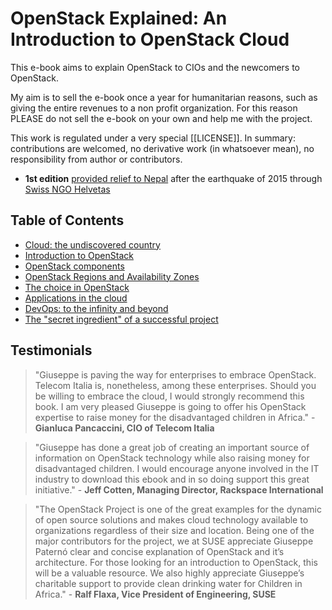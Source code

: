 # OpenStack Explained: An Introduction to OpenStack Cloud

This e-book aims to explain OpenStack to CIOs and the newcomers to OpenStack.

My aim is to sell the e-book once a year for humanitarian reasons, such as giving the entire revenues to a non profit organization. For this reason PLEASE do not sell the e-book on your own and help me with the project.

This work is regulated under a very special [[LICENSE]]. In summary: contributions are welcomed, no derivative work (in whatsoever mean), no responsibility from author or contributors.

* **1st edition** [provided relief to Nepal](https://life-changer.helvetas.ch/openstack) after the earthquake of 2015 through [Swiss NGO Helvetas](https://www.helvetas.org/)


## Table of Contents

* [Cloud: the undiscovered country](1_cloud_undiscovered.md)
* [Introduction to OpenStack](2_introduction_openstack.md)
* [OpenStack components](3_openstack_components.md)
* [OpenStack Regions and Availability Zones](3_openstack_regions.md)
* [The choice in OpenStack](4_openstack_choice.md)
* [Applications in the cloud](5_cloud_applications.md)
* [DevOps: to the infinity and beyond](6_devops.md)
* [The "secret ingredient" of a successful project](7_secret_ingredient.md)

## Testimonials

> "Giuseppe is paving the way for enterprises to embrace OpenStack. Telecom Italia is, nonetheless, among these enterprises. Should you be willing to embrace the cloud, I would strongly recommend this book. I am very pleased Giuseppe is going to offer his OpenStack expertise to raise money for the disadvantaged children in Africa." - **Gianluca Pancaccini, CIO of Telecom Italia**

> "Giuseppe has done a great job of creating an important source of information on OpenStack technology while also raising money for disadvantaged children. I would encourage anyone involved in the IT industry to download this ebook and in so doing support this great initiative." - **Jeff Cotten, Managing Director, Rackspace International**

> "The OpenStack Project is one of the great examples for the dynamic of open source solutions and makes cloud technology available to organizations regardless of their size and location. Being one of the major contributors for the project, we at SUSE appreciate Giuseppe Paternó clear and concise explanation of OpenStack and it’s architecture. For those looking for an introduction to OpenStack, this will be a valuable resource. We also highly appreciate Giuseppe’s charitable support to provide clean drinking water for Children in Africa." - **Ralf Flaxa, Vice President of Engineering, SUSE**